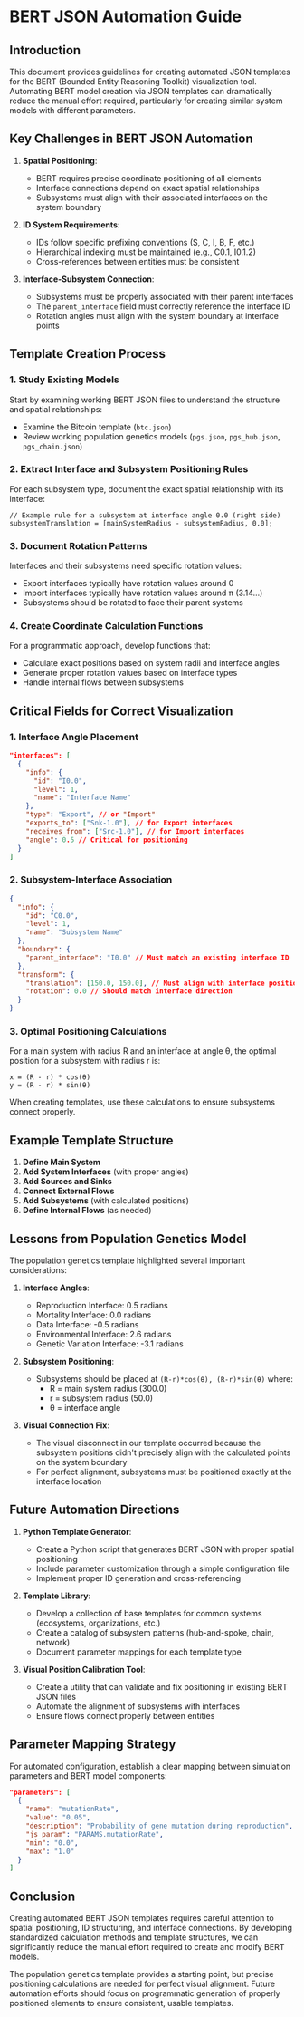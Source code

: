 # BERT JSON Automation Guide

## Introduction

This document provides guidelines for creating automated JSON templates for the BERT (Bounded Entity Reasoning Toolkit) visualization tool. Automating BERT model creation via JSON templates can dramatically reduce the manual effort required, particularly for creating similar system models with different parameters.

## Key Challenges in BERT JSON Automation

1. **Spatial Positioning**: 
   - BERT requires precise coordinate positioning of all elements
   - Interface connections depend on exact spatial relationships
   - Subsystems must align with their associated interfaces on the system boundary

2. **ID System Requirements**:
   - IDs follow specific prefixing conventions (S, C, I, B, F, etc.)
   - Hierarchical indexing must be maintained (e.g., C0.1, I0.1.2)
   - Cross-references between entities must be consistent

3. **Interface-Subsystem Connection**:
   - Subsystems must be properly associated with their parent interfaces
   - The `parent_interface` field must correctly reference the interface ID
   - Rotation angles must align with the system boundary at interface points

## Template Creation Process

### 1. Study Existing Models
Start by examining working BERT JSON files to understand the structure and spatial relationships:
- Examine the Bitcoin template (`btc.json`)
- Review working population genetics models (`pgs.json`, `pgs_hub.json`, `pgs_chain.json`)

### 2. Extract Interface and Subsystem Positioning Rules
For each subsystem type, document the exact spatial relationship with its interface:
```
// Example rule for a subsystem at interface angle 0.0 (right side)
subsystemTranslation = [mainSystemRadius - subsystemRadius, 0.0];
```

### 3. Document Rotation Patterns
Interfaces and their subsystems need specific rotation values:
- Export interfaces typically have rotation values around 0
- Import interfaces typically have rotation values around π (3.14...)
- Subsystems should be rotated to face their parent systems

### 4. Create Coordinate Calculation Functions
For a programmatic approach, develop functions that:
- Calculate exact positions based on system radii and interface angles
- Generate proper rotation values based on interface types
- Handle internal flows between subsystems

## Critical Fields for Correct Visualization

### 1. Interface Angle Placement
```json
"interfaces": [
  {
    "info": {
      "id": "I0.0",
      "level": 1,
      "name": "Interface Name"
    },
    "type": "Export", // or "Import"
    "exports_to": ["Snk-1.0"], // for Export interfaces
    "receives_from": ["Src-1.0"], // for Import interfaces
    "angle": 0.5 // Critical for positioning
  }
]
```

### 2. Subsystem-Interface Association
```json
{
  "info": {
    "id": "C0.0",
    "level": 1,
    "name": "Subsystem Name"
  },
  "boundary": {
    "parent_interface": "I0.0" // Must match an existing interface ID
  },
  "transform": {
    "translation": [150.0, 150.0], // Must align with interface position
    "rotation": 0.0 // Should match interface direction
  }
}
```

### 3. Optimal Positioning Calculations

For a main system with radius R and an interface at angle θ, the optimal position for a subsystem with radius r is:

```
x = (R - r) * cos(θ)
y = (R - r) * sin(θ)
```

When creating templates, use these calculations to ensure subsystems connect properly.

## Example Template Structure

1. **Define Main System**
2. **Add System Interfaces** (with proper angles)
3. **Add Sources and Sinks**
4. **Connect External Flows**
5. **Add Subsystems** (with calculated positions)
6. **Define Internal Flows** (as needed)

## Lessons from Population Genetics Model

The population genetics template highlighted several important considerations:

1. **Interface Angles**: 
   - Reproduction Interface: 0.5 radians
   - Mortality Interface: 0.0 radians
   - Data Interface: -0.5 radians
   - Environmental Interface: 2.6 radians
   - Genetic Variation Interface: -3.1 radians

2. **Subsystem Positioning**: 
   - Subsystems should be placed at `(R-r)*cos(θ), (R-r)*sin(θ)` where:
     - R = main system radius (300.0)
     - r = subsystem radius (50.0)
     - θ = interface angle

3. **Visual Connection Fix**:
   - The visual disconnect in our template occurred because the subsystem positions didn't precisely align with the calculated points on the system boundary
   - For perfect alignment, subsystems must be positioned exactly at the interface location

## Future Automation Directions

1. **Python Template Generator**:
   - Create a Python script that generates BERT JSON with proper spatial positioning
   - Include parameter customization through a simple configuration file
   - Implement proper ID generation and cross-referencing

2. **Template Library**:
   - Develop a collection of base templates for common systems (ecosystems, organizations, etc.)
   - Create a catalog of subsystem patterns (hub-and-spoke, chain, network)
   - Document parameter mappings for each template type

3. **Visual Position Calibration Tool**:
   - Create a utility that can validate and fix positioning in existing BERT JSON files
   - Automate the alignment of subsystems with interfaces
   - Ensure flows connect properly between entities

## Parameter Mapping Strategy

For automated configuration, establish a clear mapping between simulation parameters and BERT model components:

```json
"parameters": [
  {
    "name": "mutationRate",
    "value": "0.05",
    "description": "Probability of gene mutation during reproduction",
    "js_param": "PARAMS.mutationRate",
    "min": "0.0",
    "max": "1.0"
  }
]
```

## Conclusion

Creating automated BERT JSON templates requires careful attention to spatial positioning, ID structuring, and interface connections. By developing standardized calculation methods and template structures, we can significantly reduce the manual effort required to create and modify BERT models.

The population genetics template provides a starting point, but precise positioning calculations are needed for perfect visual alignment. Future automation efforts should focus on programmatic generation of properly positioned elements to ensure consistent, usable templates.